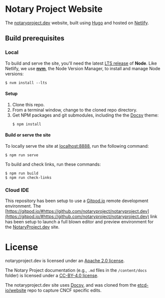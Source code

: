 # Notary Project Website

The [notaryproject.dev][] website, built using [Hugo][] and hosted on [Netlify][].

## Build prerequisites

### Local

To build and serve the site, you'll need the latest [LTS release][] of **Node**.
Like Netlify, we use **[nvm][]**, the Node Version Manager, to install and
manage Node versions:

```console
$ nvm install --lts
```

#### Setup

 1. Clone this repo.
 2. From a terminal window, change to the cloned repo directory.
 3. Get NPM packages and git submodules, including the the [Docsy][] theme:
    ```console
    $ npm install
    ```

#### Build or serve the site

To locally serve the site at [localhost:8888][], run the following command:

```console
$ npm run serve
```

To build and check links, run these commands:

```console
$ npm run build
$ npm run check-links
```

### Cloud IDE

This repository has been setup to use a [Gitpod.io](https://gitpod.io) remote development environment. The [https://gitpod.io/#https://github.com/notaryproject/notaryproject.dev](https://gitpod.io/#https://github.com/notaryproject/notaryproject.dev) link has been setup to launch a full blown editor and preview environment for the [NotaryProject.dev](https://notaryproject.dev) site.

# License

notaryproject.dev is licensed under an [Apache 2.0 license](./LICENSE).

The Notary Project documentation (e.g., `.md` files in the `/content/docs` folder) is licensed under a [CC-BY-4.0 license](./LICENSE).

The notaryproject.dev site uses [Docsy](https://www.docsy.dev/), and was cloned from the [etcd-io/website](https://github.com/etcd-io/website/) repo to capture CNCF specific edits.

[Docsy]: https://www.docsy.dev
[Hugo]: https://gohugo.io
[localhost:8888]: http://localhost:8888
[LTS release]: https://nodejs.org/en/about/releases/
[Netlify]: https://netlify.com
[notaryproject.dev]: https://notaryproject.dev/
[nvm]: https://github.com/nvm-sh/nvm/blob/master/README.md#installing-and-updating
